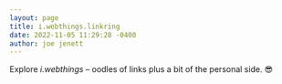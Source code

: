 ```yaml
---
layout: page
title: i.webthings.linkring
date: 2022-11-05 11:29:28 -0400
author: joe jenett
---
```

<p>Explore <em>i.webthings</em> &ndash; oodles of links plus a bit of the personal side. 😎</p>
<div id='index'>
<script type="text/javascript" src="/linkring/onionring-variables.js"></script>
<script type="text/javascript" src="/linkring/onionring-index.js"></script>
</div>